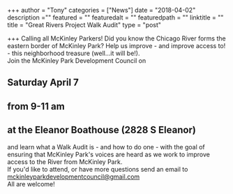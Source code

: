 +++
author = "Tony"
categories = ["News"]
date = "2018-04-02"
description =""
featured = ""
featuredalt = ""
featuredpath = ""
linktitle = ""
title = "Great Rivers Project Walk Audit"
type = "post"

+++
Calling all McKinley Parkers! Did you know the Chicago River forms the eastern border of McKinley Park? Help us improve - and improve access to! - this neighborhood treasure (well...it will be!).
<br/>
Join the McKinley Park Development Council on<h2> Saturday April 7 </h2>
<h2>from 9-11 am</h2>
<h2>at the Eleanor Boathouse (2828 S Eleanor) </h2>
and learn what a Walk Audit is - and how to do one - with the goal of ensuring that McKinley Park's voices are heard as we work to improve access to the River from McKinley Park.
<br/>
If you'd like to attend, or have more questions send an email to <a href="mailto:mckinleyparkdevelopmentcouncil@gmail.com?Subject=Wa;lk%20Audit" target="_top">mckinleyparkdevelopmentcouncil@gmail.com</a>
<br/>
All are welcome!
<br>
<br>
<br>
<br>
<br>
<br>

